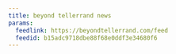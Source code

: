 ```yaml
---
title: beyond tellerrand news
params:
  feedlink: https://beyondtellerrand.com/feed
  feedid: b15adc9718dbe88f68e0ddf3e34680f6
---
```

